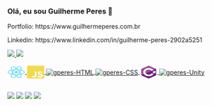 ### Olá, eu sou Guilherme Peres 👋

<div align="start">
  <p> Portfolio: https://www.guilhermeperes.com.br </p>
  <p> Linkedin: https://www.linkedin.com/in/guilherme-peres-2902a5251 </p>
</div>


<div align="start">
  <a href="https://github.com/gldhperes">
  <img height="180em" src="https://github-readme-stats.vercel.app/api?username=gldhperes&show_icons=true&theme=dark&include_all_commits=true&count_private=true"/>
  <img height="180em" src="https://github-readme-stats.vercel.app/api/top-langs/?username=gldhperes&layout=compact&langs_count=7&theme=dark"/>
</div>
    
<div style="display: inline_block"><br>
 
  <img align="center" alt="gperes-React" height="30" width="40" src="https://raw.githubusercontent.com/devicons/devicon/master/icons/react/react-original.svg">
  <img align="center" alt="gperes-Js" height="30" width="40" src="https://raw.githubusercontent.com/devicons/devicon/master/icons/javascript/javascript-plain.svg">
  <img align="center" alt="gperes-HTML" height="30" width="40" src="https://cdn.jsdelivr.net/gh/devicons/devicon/icons/html5/html5-plain-wordmark.svg">
  <img align="center" alt="gperes-CSS" height="30" width="40" src="https://cdn.jsdelivr.net/gh/devicons/devicon/icons/css3/css3-plain-wordmark.svg">
  <img align="center" alt="gperes-Csharp" height="30" width="40" src="https://raw.githubusercontent.com/devicons/devicon/master/icons/csharp/csharp-original.svg">
  <img align="center" alt="gperes-Unity" height="30" width="40" src="https://cdn.jsdelivr.net/gh/devicons/devicon/icons/unity/unity-original.svg">
 
##
 
<div> 
  <a href="https://www.youtube.com/channel/UCCkaGDLodfkrjxpB32IEg8g" target="_blank"><img src="https://img.shields.io/badge/YouTube-FF0000?style=for-the-badge&logo=youtube&logoColor=white" target="_blank"></a>
  <a href="https://www.instagram.com/guilherme.peres2308/" target="_blank"><img src="https://img.shields.io/badge/-Instagram-%23E4405F?style=for-the-badge&logo=instagram&logoColor=white" target="_blank"></a>
  <a href = "mailto:gldhperes@gmail.com"><img src="https://img.shields.io/badge/-Gmail-%23333?style=for-the-badge&logo=gmail&logoColor=white" target="_blank"></a>
  <a href="https://www.linkedin.com/in/guilherme-peres-2902a5251" target="_blank"><img src="https://img.shields.io/badge/-LinkedIn-%230077B5?style=for-the-badge&logo=linkedin&logoColor=white" target="_blank"></a>  
</div>
